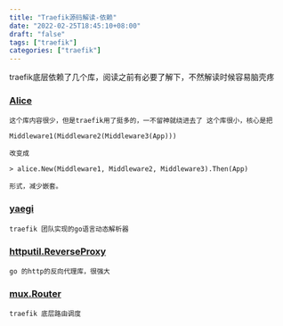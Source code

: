 ```yaml
---
title: "Traefik源码解读-依赖"
date: "2022-02-25T18:45:10+08:00"
draft: "false"
tags: ["traefik"]
categories: ["traefik"]
---
```



traefik底层依赖了几个库，阅读之前有必要了解下，不然解读时候容易脑壳疼

### [Alice](https://github.com/containous/alice)

    这个库内容很少，但是traefik用了挺多的，一不留神就绕进去了 这个库很小，核心是把
    
    Middleware1(Middleware2(Middleware3(App)))
    
    改变成
    
    > alice.New(Middleware1, Middleware2, Middleware3).Then(App)
    
    形式，减少嵌套。

### [yaegi](https://github.com/traefik/yaegi)

    traefik 团队实现的go语言动态解析器

### [httputil.ReverseProxy](https://pkg.go.dev/net/http/httputil)

    go 的http的反向代理库，很强大

### [mux.Router](https://github.com/containous/mux)

    traefik 底层路由调度